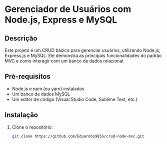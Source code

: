 # Gerenciador de Usuários com Node.js, Express e MySQL

## Descrição

Este projeto é um CRUD básico para gerenciar usuários, 
utilizando Node.js, Express.js e MySQL. Ele demonstra as 
principais funcionalidades do padrão MVC e como interagir 
com um banco de dados relacional.

## Pré-requisitos

* Node.js e npm (ou yarn) instalados
* Um banco de dados MySQL
* Um editor de código (Visual Studio Code, Sublime Text, etc.)

## Instalação

1. Clone o repositório:
   ```bash
   git clone https://github.com/Eduardo1985S/crud-node-mvc.git
   

